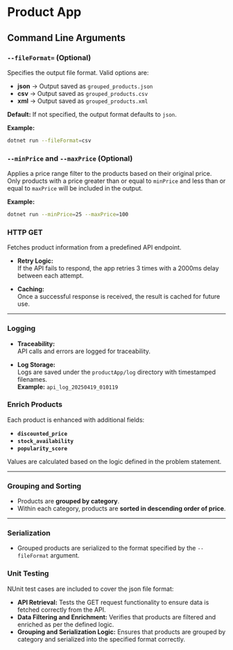
# Product App

## Command Line Arguments

### `--fileFormat=` (Optional)
Specifies the output file format. Valid options are:
- **json** → Output saved as `grouped_products.json`
- **csv** → Output saved as `grouped_products.csv`
- **xml** → Output saved as `grouped_products.xml`

**Default:** If not specified, the output format defaults to `json`.

**Example:**
```bash
dotnet run --fileFormat=csv
```

### `--minPrice` and `--maxPrice` (Optional)
Applies a price range filter to the products based on their original price.  
Only products with a price greater than or equal to `minPrice` and less than or equal to `maxPrice` will be included in the output.

**Example:**
```bash
dotnet run --minPrice=25 --maxPrice=100
```

### HTTP GET
Fetches product information from a predefined API endpoint.

- **Retry Logic:**  
  If the API fails to respond, the app retries 3 times with a 2000ms delay between each attempt.

- **Caching:**  
  Once a successful response is received, the result is cached for future use.

---

### Logging
- **Traceability:**  
  API calls and errors are logged for traceability.

- **Log Storage:**  
  Logs are saved under the `productApp/log` directory with timestamped filenames.  
  **Example:** `api_log_20250419_010119`

### Enrich Products
Each product is enhanced with additional fields:
- **`discounted_price`**
- **`stock_availability`**
- **`popularity_score`**

Values are calculated based on the logic defined in the problem statement.

---

### Grouping and Sorting
- Products are **grouped by category**.
- Within each category, products are **sorted in descending order of price**.

---

### Serialization
- Grouped products are serialized to the format specified by the `--fileFormat` argument.

### Unit Testing
NUnit test cases are included to cover the json file format:

- **API Retrieval:** Tests the GET request functionality to ensure data is fetched correctly from the API.
- **Data Filtering and Enrichment:** Verifies that products are filtered and enriched as per the defined logic.
- **Grouping and Serialization Logic:** Ensures that products are grouped by category and serialized into the specified format correctly.